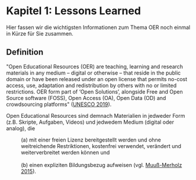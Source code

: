 # Kapitel 1: Lessons Learned

Hier fassen wir die  wichtigsten Informationen zum Thema OER noch einmal in Kürze für Sie zusammen.

## Definition

"Open Educational Resources (OER) are teaching, learning and research materials in any medium – digital or otherwise – that reside in the public domain or have been released under an open license that permits no-cost access, use, adaptation and redistribution by others with no or limited restrictions. OER form part of ‘Open Solutions’, alongside Free and Open Source software (FOSS), Open Access (OA), Open Data (OD) and crowdsourcing platforms" (<a aria-describedby="Quellenlink Unesco 2019" href="https://en.unesco.org/themes/building-knowledge-societies/oer" target="_blank">UNESCO 2019</a>).

Open Educational Resources sind demnach Materialien in jedweder Form (z.B. Skripte, Aufgaben, Videos) und jedwedem Medium (digital oder analog), die

<p style="margin:0 0 0 40px;">
(a) mit einer freien Lizenz bereitgestellt werden und ohne weitreichende Restriktionen, kostenfrei verwendet, verändert und weiterverbreitet werden können und
</p>
<br>
<p style="margin:0 0 0 40px;">
(b) einen expliziten Bildungsbezug aufweisen (vgl. <a aria-describedby="Quellenlink Unesco 2019" href="https://open-educational-resources.de/unesco-definition-zu-oer-deutsch/" target="_blank">Muuß-Merholz 2015</a>).
</p>

